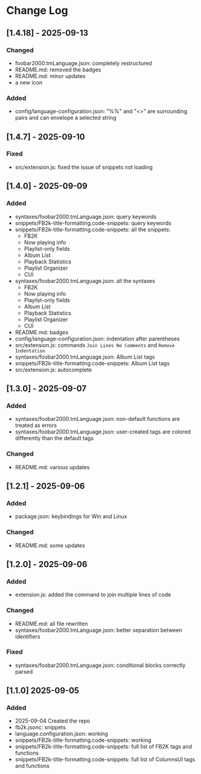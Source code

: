 # Change Log

<!--
## [major.minor.patch] - yyyy-mm-dd
### Added
- filena.me {function}: description
### Fixed
### Changed
### Removed

## [Unreleased]

https://gist.github.com/ThornDuke/64da76cd4a56b16492d5101691f6108f
-->

## [1.4.18] - 2025-09-13

### Changed

- foobar2000.tmLanguage.json: completely restructured
- README.md: removed the badges
- README.md: minor updates
- a new icon

### Added

- config/language-configuration.json: "%%" and "<>" are surrounding pairs and can envelope a selected string

## [1.4.7] - 2025-09-10

### Fixed

- src/extension.js: fixed the issue of snippets not loading

## [1.4.0] - 2025-09-09

### Added

- syntaxes/foobar2000.tmLanguage.json: query keywords
- snippets/FB2k-title-formatting.code-snippets: query keywords
- snippets/FB2k-title-formatting.code-snippets: all the snippets:
  - FB2K
  - Now playing info
  - Playlist-only fields
  - Album List
  - Playback Statistics
  - Playlist Organizer
  - CUI
- syntaxes/foobar2000.tmLanguage.json: all the syntaxes
  - FB2K
  - Now playing info
  - Playlist-only fields
  - Album List
  - Playback Statistics
  - Playlist Organizer
  - CUI
- README.md: badges
- config/language-configuration.json: indentation after parentheses
- src/extension.js: commands `Join Lines No Comments` and `Remove Indentation`
- syntaxes/foobar2000.tmLanguage.json: Album List tags
- snippets/FB2k-title-formatting.code-snippets: Album List tags
- src/extension.js: autocomplete

## [1.3.0] - 2025-09-07

### Added

- syntaxes/foobar2000.tmLanguage.json: non-default functions are treated as errors
- syntaxes/foobar2000.tmLanguage.json: user-created tags are colored differently than the default tags

### Changed

- README.md: various updates

## [1.2.1] - 2025-09-06

### Added

- package.json: keybindings for Win and Linux

### Changed

- README.md: some updates

## [1.2.0] - 2025-09-06

### Added

- extension.js: added the command to join multiple lines of code

### Changed

- README.md: all file rewritten
- syntaxes/foobar2000.tmLanguage.json: better separation between identifiers

### Fixed

- syntaxes/foobar2000.tmLanguage.json: conditional blocks correctly parsed

## [1.1.0] 2025-09-05

### Added

- 2025-09-04 Created the repo
- fb2k.jsonc: snippets
- language.configuration.json: working
- snippets/FB2k-title-formatting.code-snippets: working
- snippets/FB2k-title-formatting.code-snippets: full list of FB2K tags and functions
- snippets/FB2k-title-formatting.code-snippets: full list of ColumnsUI tags and functions
